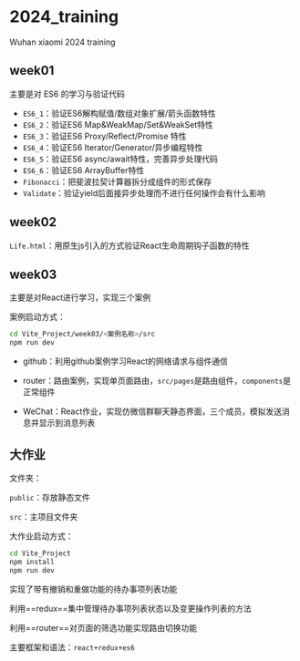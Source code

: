 # 2024_training
Wuhan xiaomi 2024 training

## week01

主要是对 ES6 的学习与验证代码

- `ES6_1`：验证ES6解构赋值/数组对象扩展/箭头函数特性
- `ES6_2`：验证ES6 Map&WeakMap/Set&WeakSet特性
- `ES6_3`：验证ES6 Proxy/Reflect/Promise 特性
- `ES6_4`：验证ES6 Iterator/Generator/异步编程特性
- `ES6_5`：验证ES6 async/await特性，完善异步处理代码
- `ES6_6`：验证ES6 ArrayBuffer特性
- `Fibonacci`：把斐波拉契计算器拆分成组件的形式保存
- `Validate`：验证yield后面接异步处理而不进行任何操作会有什么影响

## week02

`Life.html`：用原生js引入的方式验证React生命周期钩子函数的特性

## week03

主要是对React进行学习，实现三个案例

案例启动方式：

```bash
cd Vite_Project/week03/<案例名称>/src
npm run dev
```

- github：利用github案例学习React的网络请求与组件通信

- router：路由案例，实现单页面路由，`src/pages`是路由组件，`components`是正常组件
- WeChat：React作业，实现仿微信群聊天静态界面，三个成员，模拟发送消息并显示到消息列表

## 大作业

文件夹：

`public`：存放静态文件

`src`：主项目文件夹

大作业启动方式：

```cmd
cd Vite_Project
npm install
npm run dev
```

实现了带有撤销和重做功能的待办事项列表功能

利用==redux==集中管理待办事项列表状态以及变更操作列表的方法

利用==router==对页面的筛选功能实现路由切换功能

主要框架和语法：`react+redux+es6`








